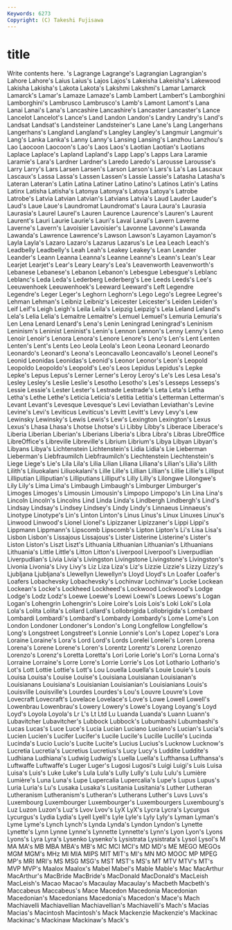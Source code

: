 ```yaml
---
Keywords: 6273 
Copyright: (C) Takeshi Fujisawa
---
```


# title

Write contents here.
's Lagrange Lagrange's Lagrangian Lagrangian's Lahore Lahore's Laius Laius's Lajos
Lajos's Lakeisha Lakeisha's Lakewood Lakisha Lakisha's Lakota Lakota's Lakshmi Lakshmi's
Lamar Lamarck Lamarck's Lamar's Lamaze Lamaze's Lamb Lambert Lambert's Lamborghini
Lamborghini's Lambrusco Lambrusco's Lamb's Lamont Lamont's Lana Lanai Lanai's Lana's
Lancashire Lancashire's Lancaster Lancaster's Lance Lancelot Lancelot's Lance's Land Landon
Landon's Landry Landry's Land's Landsat Landsat's Landsteiner Landsteiner's Lane Lane's
Lang Langerhans Langerhans's Langland Langland's Langley Langley's Langmuir Langmuir's Lang's
Lanka Lanka's Lanny Lanny's Lansing Lansing's Lanzhou Lanzhou's Lao Laocoon
Laocoon's Lao's Laos Laos's Laotian Laotian's Laotians Laplace Laplace's Lapland
Lapland's Lapp Lapp's Lapps Lara Laramie Laramie's Lara's Lardner Lardner's
Laredo Laredo's Larousse Larousse's Larry Larry's Lars Larsen Larsen's Larson
Larson's Lars's La's Las Lascaux Lascaux's Lassa Lassa's Lassen Lassen's
Lassie Lassie's Latasha Latasha's Lateran Lateran's Latin Latina Latiner Latino
Latino's Latinos Latin's Latins Latinx Latisha Latisha's Latonya Latonya's Latoya
Latoya's Latrobe Latrobe's Latvia Latvian Latvian's Latvians Latvia's Laud Lauder
Lauder's Laud's Laue Laue's Laundromat Laundromat's Laura Laura's Laurasia Laurasia's
Laurel Laurel's Lauren Laurence Laurence's Lauren's Laurent Laurent's Lauri Laurie
Laurie's Lauri's Laval Laval's Lavern Laverne Laverne's Lavern's Lavoisier Lavoisier's
Lavonne Lavonne's Lawanda Lawanda's Lawrence Lawrence's Lawson Lawson's Layamon Layamon's
Layla Layla's Lazaro Lazaro's Lazarus Lazarus's Le Lea Leach Leach's
Leadbelly Leadbelly's Leah Leah's Leakey Leakey's Lean Leander Leander's Leann
Leanna Leanna's Leanne Leanne's Leann's Lean's Lear Learjet Learjet's Lear's
Leary Leary's Lea's Leavenworth Leavenworth's Lebanese Lebanese's Lebanon Lebanon's Lebesgue
Lebesgue's Leblanc Leblanc's Leda Leda's Lederberg Lederberg's Lee Leeds Leeds's
Lee's Leeuwenhoek Leeuwenhoek's Leeward Leeward's Left Legendre Legendre's Leger Leger's
Leghorn Leghorn's Lego Lego's Legree Legree's Lehman Lehman's Leibniz Leibniz's
Leicester Leicester's Leiden Leiden's Leif Leif's Leigh Leigh's Leila Leila's
Leipzig Leipzig's Lela Leland Leland's Lela's Lelia Lelia's Lemaitre Lemaitre's
Lemuel Lemuel's Lemuria Lemuria's Len Lena Lenard Lenard's Lena's Lenin
Leningrad Leningrad's Leninism Leninism's Leninist Leninist's Lenin's Lennon Lennon's Lenny
Lenny's Leno Lenoir Lenoir's Lenora Lenora's Lenore Lenore's Leno's Len's
Lent Lenten Lenten's Lent's Lents Leo Leola Leola's Leon Leona
Leonard Leonardo Leonardo's Leonard's Leona's Leoncavallo Leoncavallo's Leonel Leonel's Leonid
Leonidas Leonidas's Leonid's Leonor Leonor's Leon's Leopold Leopoldo Leopoldo's Leopold's
Leo's Leos Lepidus Lepidus's Lepke Lepke's Lepus Lepus's Lerner Lerner's
Leroy Leroy's Le's Les Lesa Lesa's Lesley Lesley's Leslie Leslie's
Lesotho Lesotho's Les's Lesseps Lesseps's Lessie Lessie's Lester Lester's Lestrade
Lestrade's Leta Leta's Letha Letha's Lethe Lethe's Leticia Leticia's Letitia
Letitia's Letterman Letterman's Levant Levant's Levesque Levesque's Levi Leviathan Leviathan's
Levine Levine's Levi's Leviticus Leviticus's Levitt Levitt's Levy Levy's Lew
Lewinsky Lewinsky's Lewis Lewis's Lew's Lexington Lexington's Lexus Lexus's Lhasa
Lhasa's Lhotse Lhotse's Li Libby Libby's Liberace Liberace's Liberia Liberian
Liberian's Liberians Liberia's Libra Libra's Libras LibreOffice LibreOffice's Libreville Libreville's
Librium Librium's Libya Libyan Libyan's Libyans Libya's Lichtenstein Lichtenstein's Lidia
Lidia's Lie Lieberman Lieberman's Liebfraumilch Liebfraumilch's Liechtenstein Liechtenstein's Liege Liege's
Lie's Lila Lila's Lilia Lilian Liliana Liliana's Lilian's Lilia's Lilith
Lilith's Liliuokalani Liliuokalani's Lille Lille's Lillian Lillian's Lillie Lillie's Lilliput
Lilliputian Lilliputian's Lilliputians Lilliput's Lilly Lilly's Lilongwe Lilongwe's Lily Lily's
Lima Lima's Limbaugh Limbaugh's Limburger Limburger's Limoges Limoges's Limousin Limousin's
Limpopo Limpopo's Lin Lina Lina's Lincoln Lincoln's Lincolns Lind Linda
Linda's Lindbergh Lindbergh's Lind's Lindsay Lindsay's Lindsey Lindsey's Lindy Lindy's
Linnaeus Linnaeus's Linotype Linotype's Lin's Linton Linton's Linus Linus's Linux
Linuxes Linux's Linwood Linwood's Lionel Lionel's Lipizzaner Lipizzaner's Lippi Lippi's
Lippmann Lippmann's Lipscomb Lipscomb's Lipton Lipton's Li's Lisa Lisa's Lisbon
Lisbon's Lissajous Lissajous's Lister Listerine Listerine's Lister's Liston Liston's Liszt
Liszt's Lithuania Lithuanian Lithuanian's Lithuanians Lithuania's Little Little's Litton Litton's
Liverpool Liverpool's Liverpudlian Liverpudlian's Livia Livia's Livingston Livingstone Livingstone's Livingston's
Livonia Livonia's Livy Livy's Liz Liza Liza's Liz's Lizzie Lizzie's
Lizzy Lizzy's Ljubljana Ljubljana's Llewellyn Llewellyn's Lloyd Lloyd's Ln Loafer
Loafer's Loafers Lobachevsky Lobachevsky's Lochinvar Lochinvar's Locke Lockean Lockean's Locke's
Lockheed Lockheed's Lockwood Lockwood's Lodge Lodge's Lodz Lodz's Loewe Loewe's
Loewi Loewi's Loews Loews's Logan Logan's Lohengrin Lohengrin's Loire Loire's
Lois Lois's Loki Loki's Lola Lola's Lolita Lolita's Lollard Lollard's
Lollobrigida Lollobrigida's Lombard Lombardi Lombardi's Lombard's Lombardy Lombardy's Lome Lome's
Lon London Londoner Londoner's London's Long Longfellow Longfellow's Long's Longstreet
Longstreet's Lonnie Lonnie's Lon's Lopez Lopez's Lora Loraine Loraine's Lora's
Lord Lord's Lords Lorelei Lorelei's Loren Lorena Lorena's Lorene Lorene's
Loren's Lorentz Lorentz's Lorenz Lorenzo Lorenzo's Lorenz's Loretta Loretta's Lori
Lorie Lorie's Lori's Lorna Lorna's Lorraine Lorraine's Lorre Lorre's Lorrie
Lorrie's Los Lot Lothario Lothario's Lot's Lott Lottie Lottie's Lott's
Lou Louella Louella's Louie Louie's Louis Louisa Louisa's Louise Louise's
Louisiana Louisianan Louisianan's Louisianans Louisiana's Louisianian Louisianian's Louisianians Louis's Louisville
Louisville's Lourdes Lourdes's Lou's Louvre Louvre's Love Lovecraft Lovecraft's Lovelace
Lovelace's Love's Lowe Lowell Lowell's Lowenbrau Lowenbrau's Lowery Lowery's Lowe's
Loyang Loyang's Loyd Loyd's Loyola Loyola's Lr L's Lt Ltd
Lu Luanda Luanda's Luann Luann's Lubavitcher Lubavitcher's Lubbock Lubbock's Lubumbashi
Lubumbashi's Lucas Lucas's Luce Luce's Lucia Lucian Luciano Luciano's Lucian's
Lucia's Lucien Lucien's Lucifer Lucifer's Lucile Lucile's Lucille Lucille's Lucinda
Lucinda's Lucio Lucio's Lucite Lucite's Lucius Lucius's Lucknow Lucknow's Lucretia
Lucretia's Lucretius Lucretius's Lucy Lucy's Luddite Luddite's Ludhiana Ludhiana's Ludwig
Ludwig's Luella Luella's Lufthansa Lufthansa's Luftwaffe Luftwaffe's Luger Luger's Lugosi
Lugosi's Luigi Luigi's Luis Luisa Luisa's Luis's Luke Luke's Lula
Lula's Lully Lully's Lulu Lulu's Lumière Lumière's Luna Luna's Lupe
Lupercalia Lupercalia's Lupe's Lupus Lupus's Luria Luria's Lu's Lusaka Lusaka's
Lusitania Lusitania's Luther Lutheran Lutheranism Lutheranism's Lutheran's Lutherans Luther's Luvs
Luvs's Luxembourg Luxembourger Luxembourger's Luxembourgers Luxembourg's Luz Luzon Luzon's Luz's
Lvov Lvov's LyX LyX's Lycra Lycra's Lycurgus Lycurgus's Lydia Lydia's
Lyell Lyell's Lyle Lyle's Lyly Lyly's Lyman Lyman's Lyme Lyme's
Lynch Lynch's Lynda Lynda's Lyndon Lyndon's Lynette Lynette's Lynn Lynne
Lynne's Lynnette Lynnette's Lynn's Lyon Lyon's Lyons Lyons's Lyra Lyra's
Lysenko Lysenko's Lysistrata Lysistrata's Lysol Lysol's M MA MA's MB
MBA MBA's MB's MC MCI MCI's MD MD's ME MEGO
MEGOs MGM MGM's MHz MI MIA MIPS MIT MIT's MI's
MN MO MOOC MP MPEG MP's MRI MRI's MS MSG
MSG's MST MST's MS's MT MTV MTV's MT's MVP MVP's
Maalox Maalox's Mabel Mabel's Mable Mable's Mac MacArthur MacArthur's MacBride
MacBride's MacDonald MacDonald's MacLeish MacLeish's Macao Macao's Macaulay Macaulay's Macbeth
Macbeth's Maccabeus Maccabeus's Mace Macedon Macedonia Macedonian Macedonian's Macedonians Macedonia's
Macedon's Mace's Mach Machiavelli Machiavellian Machiavellian's Machiavelli's Mach's Macias Macias's
Macintosh Macintosh's Mack Mackenzie Mackenzie's Mackinac Mackinac's Mackinaw Mackinaw's Mack's
